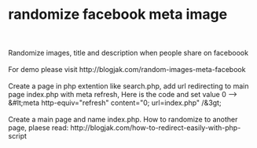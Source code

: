 # randomize facebook meta image
<br>
<br>
Randomize images, title and description when people share on faceboook
<br>
<br>
For demo please visit http://blogjak.com/random-images-meta-facebook
<br>
<br>
Create a page in php extention like search.php, add url redirecting to main page index.php with meta refresh, Here is the code and set value 0 --> &#lt;meta http-equiv="refresh" content="0; url=index.php" /&3gt;
<br>
<br>
Create a main page and name index.php. How to randomize to another page, plaese read: http://blogjak.com/how-to-redirect-easily-with-php-script
